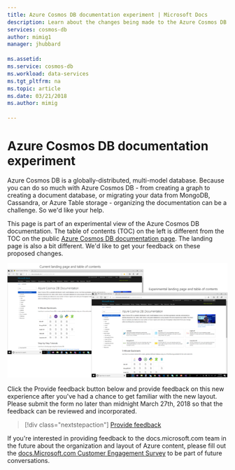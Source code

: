 ```yaml
---
title: Azure Cosmos DB documentation experiment | Microsoft Docs
description: Learn about the changes being made to the Azure Cosmos DB documentation and provide feedback
services: cosmos-db
author: mimig1
manager: jhubbard

ms.assetid: 
ms.service: cosmos-db
ms.workload: data-services
ms.tgt_pltfrm: na
ms.topic: article
ms.date: 03/21/2018
ms.author: mimig

---
```

# Azure Cosmos DB documentation experiment

Azure Cosmos DB is a globally-distributed, multi-model database. Because you can do so much with Azure Cosmos DB - from creating a graph to creating a document database, or migrating your data from MongoDB, Cassandra, or Azure Table storage - organizing the documentation can be a challenge. So we'd like your help.

This page is part of an experimental view of the Azure Cosmos DB documentation. The table of contents (TOC) on the left is different from the TOC on the public [Azure Cosmos DB documentation page](https://docs.microsoft.com/azure/cosmos-db/). The landing page is also a bit different. We'd like to get your feedback on these proposed changes. 

![View of the current landing page and the experimental landing page](./media/experiment/page.png)

Click the Provide feedback button below and provide feedback on this new experience after you've had a chance to get familiar with the new layout. Please submit the form no later than midnight March 27th, 2018 so that the feedback can be reviewed and incorporated. 

> [!div class="nextstepaction"]
> [Provide feedback](https://forms.office.com/Pages/ResponsePage.aspx?id=v4j5cvGGr0GRqy180BHbR7nNByCFnW1EvwkPlRiTC3hUMDJUV0w2RDdXSVFPN1UzOEY0S1QxMU5YQy4u)

If you're interested in providing feedback to the docs.microsoft.com team in the future about the organization and layout of Azure content, please fill out the [docs.Microsoft.com Customer Engagement Survey](https://microsoft.qualtrics.com/jfe/form/SV_d51TkFVpyi7TBQ1) to be part of future conversations. 